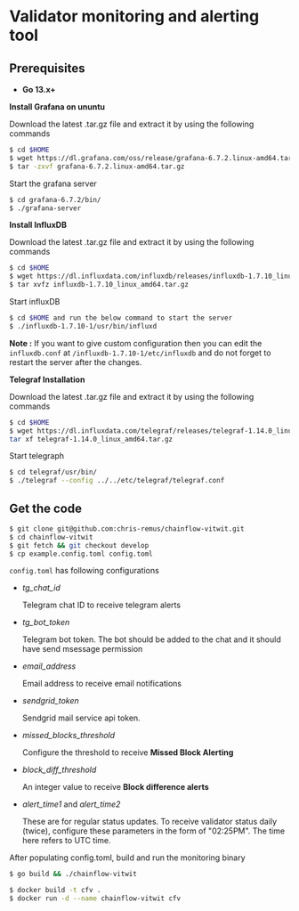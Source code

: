 # Validator monitoring and alerting tool

## Prerequisites
- **Go 13.x+**

**Install Grafana on ununtu**

Download the latest .tar.gz file and extract it by using the following commands

```sh
$ cd $HOME
$ wget https://dl.grafana.com/oss/release/grafana-6.7.2.linux-amd64.tar.gz
$ tar -zxvf grafana-6.7.2.linux-amd64.tar.gz
```

Start the grafana server
```sh
$ cd grafana-6.7.2/bin/
$ ./grafana-server
```

**Install InfluxDB**

Download the latest .tar.gz file and extract it by using the following commands

```sh
$ cd $HOME
$ wget https://dl.influxdata.com/influxdb/releases/influxdb-1.7.10_linux_amd64.tar.gz
$ tar xvfz influxdb-1.7.10_linux_amd64.tar.gz
```

Start influxDB

```sh
$ cd $HOME and run the below command to start the server
$ ./influxdb-1.7.10-1/usr/bin/influxd
```

**Note :** If you want to give custom configuration then you can edit the `influxdb.conf` at `/influxdb-1.7.10-1/etc/influxdb` and do not forget to restart the server after the changes.


**Telegraf Installation**

Download the latest .tar.gz file and extract it by using the following commands
```sh
$ cd $HOME
$ wget https://dl.influxdata.com/telegraf/releases/telegraf-1.14.0_linux_amd64.tar.gz
tar xf telegraf-1.14.0_linux_amd64.tar.gz
```

Start telegraph
```sh
$ cd telegraf/usr/bin/
$ ./telegraf --config ../../etc/telegraf/telegraf.conf
```

## Get the code
```bash
$ git clone git@github.com:chris-remus/chainflow-vitwit.git
$ cd chainflow-vitwit
$ git fetch && git checkout develop
$ cp example.config.toml config.toml
```

`config.toml` has following configurations
- *tg_chat_id*

    Telegram chat ID to receive telegram alerts
- *tg_bot_token*

    Telegram bot token. The bot should be added to the chat and it should have send msessage permission

- *email_address*

    Email address to receive email notifications

- *sendgrid_token*

    Sendgrid mail service api token.
- *missed_blocks_threshold*

    Configure the threshold to receive  **Missed Block Alerting**
- *block_diff_threshold*

    An integer value to receive **Block difference alerts**

- *alert_time1* and *alert_time2*

    These are for regular status updates. To receive validator status daily (twice), configure these parameters in the form of "02:25PM". The time here refers to UTC time.

After populating config.toml, build and run the monitoring binary

```bash
$ go build && ./chainflow-vitwit
```

```bash
$ docker build -t cfv .
$ docker run -d --name chainflow-vitwit cfv
```
